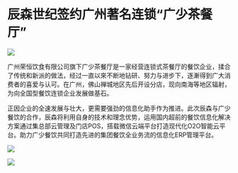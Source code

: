 # 辰森世纪签约广州著名连锁“广少茶餐厅”

![](http://www.choicesoft.com.cn/UploadFile/2016389421170.jpg)

广州荣恒饮食有限公司旗下广少茶餐厅是一家经营连锁式茶餐厅的餐饮企业，揉合了传统和新派的做法，经过一直以來不断地钻研、努力与进步下，逐漸得到广大消费者的喜爱与认可。在广州，佛山禅城地区先后开设分店，现向南海等地区辐射，为向全国型餐饮连锁企业发展做基石。

正因企业的全速发展与壮大，更需要强劲的信息化助手作为推进。此次辰森与广少餐饮的合作，辰森将利用自身的技术和理念优势，运用国内超前的餐饮信息化解决方案通过集总部云管理及门店POS，搭载微信云端平台打造现代化O2O智能云平台。助力广少餐饮共同打造先进的集团餐饮全业务流的信息化ERP管理平台。

![](http://www.choicesoft.com.cn/UploadFile/20163894221477.jpg)

![](http://www.choicesoft.com.cn/UploadFile/20163894245441.jpeg)
